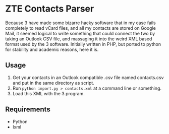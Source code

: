 # ZTE Contacts Parser

Because 3 have made some bizarre hacky software that in my case fails completely to read vCard files, and all my contacts are stored on Google Mail, it seemed logical to write something that could connect the two by taking an Outlook CSV file, and massaging it into the weird XML based format used by the 3 software. Initially written in PHP, but ported to python for stability and academic reasons, here it is.

## Usage

1. Get your contacts in an Outlook compatible .csv file named contacts.csv and put in the same directory as script.
1. Run `python import.py > contacts.xml` at a command line or something.
1. Load this XML with the 3 program.

## Requirements

* Python
* lxml

